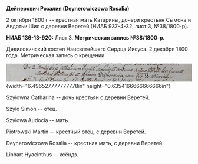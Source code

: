 **Дейнерович Розалия (Deynerowiczowa Rosalia)**

2 октября 1800 г -- крестная мать Катарины, дочери крестьян Сымона и
Авдотьи Шил с деревни Веретей (НИАБ 937-4-32, лист 3, №38/1800-р).

**НИАБ 136-13-920:** Лист 3. **Метрическая запись №38/1800-р.**

Дедиловичский костел Наисвятейшего Сердца Иисуса. 2 декабря 1800 года.
Метрическая запись о крещении.

![](./media/8cd603d06c7edc8cc6ee62ff429b03730c76f9e1.png){width="6.496527777777778in"
height="0.6354166666666666in"}

Szyłowna Catharina -- дочь крестьян с деревни Веретей.

Szyło Simon -- отец.

Szyłowa Audocia -- мать.

Piotrowski Martin -- крестный отец, с деревни Веретей.

Deynerowiczowa Rosalia -- крестная мать, с деревни Веретей.

Linhart Hyacinthus -- ксёндз.
